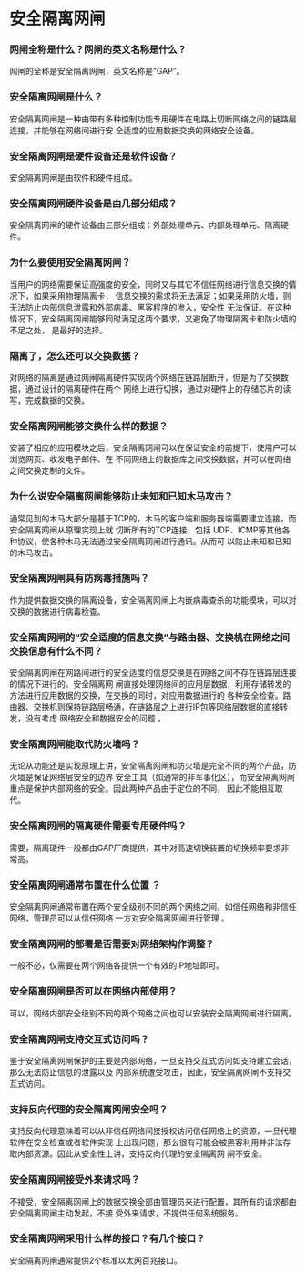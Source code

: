 安全隔离网闸
================================================================================
### 网闸全称是什么？网闸的英文名称是什么？
网闸的全称是安全隔离网闸，英文名称是“GAP”。

### 安全隔离网闸是什么？
安全隔离网闸是一种由带有多种控制功能专用硬件在电路上切断网络之间的链路层连接，并能够在网络间进行安
全适度的应用数据交换的网络安全设备。

### 安全隔离网闸是硬件设备还是软件设备？
安全隔离网闸是由软件和硬件组成。

### 安全隔离网闸硬件设备是由几部分组成？
安全隔离网闸的硬件设备由三部分组成：外部处理单元、内部处理单元、隔离硬件。

### 为什么要使用安全隔离网闸？
当用户的网络需要保证高强度的安全，同时又与其它不信任网络进行信息交换的情况下，如果采用物理隔离卡，
信息交换的需求将无法满足；如果采用防火墙，则无法防止内部信息泄露和外部病毒、黑客程序的渗入，安全性
无法保证。在这种情况下，安全隔离网闸能够同时满足这两个要求，又避免了物理隔离卡和防火墙的不足之处，
是最好的选择。

### 隔离了，怎么还可以交换数据？
对网络的隔离是通过网闸隔离硬件实现两个网络在链路层断开，但是为了交换数据，通过设计的隔离硬件在两个
网络上进行切换，通过对硬件上的存储芯片的读写，完成数据的交换。

### 安全隔离网闸能够交换什么样的数据？
安装了相应的应用模块之后，安全隔离网闸可以在保证安全的前提下，使用户可以浏览网页、收发电子邮件、在
不同网络上的数据库之间交换数据，并可以在网络之间交换定制的文件。

### 为什么说安全隔离网闸能够防止未知和已知木马攻击？
通常见到的木马大部分是基于TCP的，木马的客户端和服务器端需要建立连接，而安全隔离网闸从原理实现上就
切断所有的TCP连接，包括 UDP、ICMP等其他各种协议，使各种木马无法通过安全隔离网闸进行通讯。从而可
以防止未知和已知的木马攻击。

### 安全隔离网闸具有防病毒措施吗？
作为提供数据交换的隔离设备，安全隔离网闸上内嵌病毒查杀的功能模块，可以对交换的数据进行病毒检查。

### 安全隔离网闸的“安全适度的信息交换”与路由器、交换机在网络之间交换信息有什么不同？
安全隔离网闸在网路间进行的安全适度的信息交换是在网络之间不存在链路层连接的情况下进行的。安全隔离网
闸直接处理网络间的应用层数据，利用存储转发的方法进行应用数据的交换，在交换的同时，对应用数据进行的
各种安全检查。路由器、交换机则保持链路层畅通，在链路层之上进行IP包等网络层数据的直接转发，没有考虑
网络安全和数据安全的问题 。

### 安全隔离网闸能取代防火墙吗？
无论从功能还是实现原理上讲，安全隔离网闸和防火墙是完全不同的两个产品，防火墙是保证网络层安全的边界
安全工具（如通常的非军事化区），而安全隔离网闸重点是保护内部网络的安全。因此两种产品由于定位的不同，
因此不能相互取代。

### 安全隔离网闸的隔离硬件需要专用硬件吗？
需要，隔离硬件一般都由GAP厂商提供，其中对高速切换装置的切换频率要求非常高。

### 安全隔离网闸通常布置在什么位置 ？
安全隔离网闸通常布置在两个安全级别不同的两个网络之间，如信任网络和非信任网络，管理员可以从信任网络
一方对安全隔离网闸进行管理 。

### 安全隔离网闸的部署是否需要对网络架构作调整？
一般不必，仅需要在两个网络各提供一个有效的IP地址即可。

### 安全隔离网闸是否可以在网络内部使用？
可以，网络内部安全级别不同的两个网络之间也可以安装安全隔离网闸进行隔离。

### 安全隔离网闸支持交互式访问吗？
鉴于安全隔离网闸保护的主要是内部网络，一旦支持交互式访问如支持建立会话，那么无法防止信息的泄露以及
内部系统遭受攻击，因此，安全隔离网闸不支持交互式访问。

### 支持反向代理的安全隔离网闸安全吗？
支持反向代理意味着可以从非信任网络间接授权访问信任网络上的资源，一旦代理软件在安全检查或者软件实现
上出现问题，那么很有可能会被黑客利用并非法存取内部资源。因此从安全性上讲，支持反向代理的安全隔离网
闸不安全。

### 安全隔离网闸接受外来请求吗？
不接受，安全隔离网闸上的数据交换全部由管理员来进行配置，其所有的请求都由安全隔离网闸主动发起，不接
受外来请求，不提供任何系统服务。

### 安全隔离网闸采用什么样的接口？有几个接口？
安全隔离网闸通常提供2个标准以太网百兆接口。 
